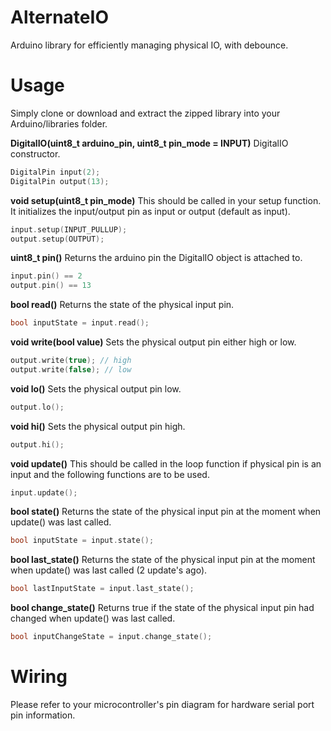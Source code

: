 # AlternateIO
Arduino library for efficiently managing physical IO, with debounce.


# Usage
Simply clone or download and extract the zipped library into your Arduino/libraries folder.


**DigitalIO(uint8_t arduino_pin, uint8_t pin_mode = INPUT)**
DigitalIO constructor.

```C++
DigitalPin input(2);
DigitalPin output(13);
```


**void setup(uint8_t pin_mode)**
This should be called in your setup function. It initializes the input/output pin as input or output (default as input).

```C++
input.setup(INPUT_PULLUP);
output.setup(OUTPUT);
```


**uint8_t pin()**
Returns the arduino pin the DigitalIO object is attached to.

```C++
input.pin() == 2
output.pin() == 13
```


**bool read()**
Returns the state of the physical input pin.

```C++
bool inputState = input.read();
```


**void write(bool value)**
Sets the physical output pin either high or low.

```C++
output.write(true); // high
output.write(false); // low
```


**void lo()**
Sets the physical output pin low.

```C++
output.lo();
```


**void hi()**
Sets the physical output pin high.

```C++
output.hi();
```


**void update()**
This should be called in the loop function if physical pin is an input and the following functions are to be used.

```C++
input.update();
```


**bool state()**
Returns the state of the physical input pin at the moment when update() was last called.

```C++
bool inputState = input.state();
```


**bool last_state()**
Returns the state of the physical input pin at the moment when update() was last called (2 update's ago).

```C++
bool lastInputState = input.last_state();
```


**bool change_state()**
Returns true if the state of the physical input pin had changed when update() was last called.

```C++
bool inputChangeState = input.change_state();
```


# Wiring
Please refer to your microcontroller's pin diagram for hardware serial port pin information.
